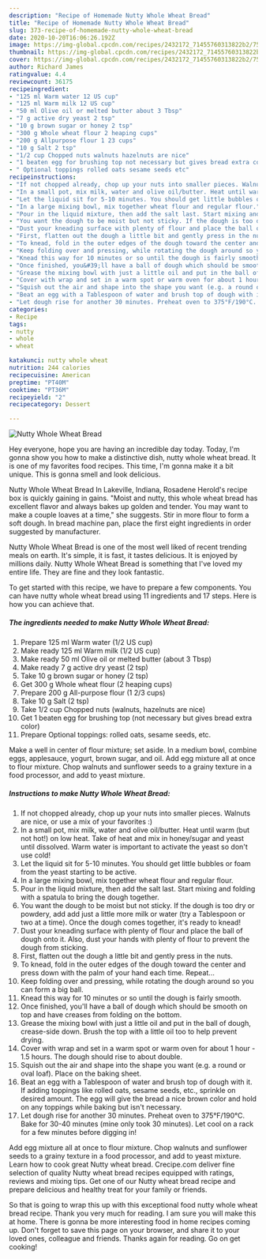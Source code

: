 ```yaml
---
description: "Recipe of Homemade Nutty Whole Wheat Bread"
title: "Recipe of Homemade Nutty Whole Wheat Bread"
slug: 373-recipe-of-homemade-nutty-whole-wheat-bread
date: 2020-10-20T16:06:26.192Z
image: https://img-global.cpcdn.com/recipes/2432172_71455760313822b2/751x532cq70/nutty-whole-wheat-bread-recipe-main-photo.jpg
thumbnail: https://img-global.cpcdn.com/recipes/2432172_71455760313822b2/751x532cq70/nutty-whole-wheat-bread-recipe-main-photo.jpg
cover: https://img-global.cpcdn.com/recipes/2432172_71455760313822b2/751x532cq70/nutty-whole-wheat-bread-recipe-main-photo.jpg
author: Richard James
ratingvalue: 4.4
reviewcount: 36175
recipeingredient:
- "125 ml Warm water 12 US cup"
- "125 ml Warm milk 12 US cup"
- "50 ml Olive oil or melted butter about 3 Tbsp"
- "7 g active dry yeast 2 tsp"
- "10 g brown sugar or honey 2 tsp"
- "300 g Whole wheat flour 2 heaping cups"
- "200 g Allpurpose flour 1 23 cups"
- "10 g Salt 2 tsp"
- "1/2 cup Chopped nuts walnuts hazelnuts are nice"
- "1 beaten egg for brushing top not necessary but gives bread extra color"
- " Optional toppings rolled oats sesame seeds etc"
recipeinstructions:
- "If not chopped already, chop up your nuts into smaller pieces. Walnuts are nice, or use a mix of your favorites :)"
- "In a small pot, mix milk, water and olive oil/butter. Heat until warm (but not hot!) on low heat. Take of heat and mix in honey/sugar and yeast until dissolved. Warm water is important to activate the yeast so don&#39;t use cold!"
- "Let the liquid sit for 5-10 minutes. You should get little bubbles or foam from the yeast starting to be active."
- "In a large mixing bowl, mix together wheat flour and regular flour."
- "Pour in the liquid mixture, then add the salt last. Start mixing and folding with a spatula to bring the dough together."
- "You want the dough to be moist but not sticky. If the dough is too dry or powdery, add add just a little more milk or water (try a Tablespoon or two at a time). Once the dough comes together, it&#39;s ready to knead!"
- "Dust your kneading surface with plenty of flour and place the ball of dough onto it. Also, dust your hands with plenty of flour to prevent the dough from sticking."
- "First, flatten out the dough a little bit and gently press in the nuts."
- "To knead, fold in the outer edges of the dough toward the center and press down with the palm of your hand each time. Repeat..."
- "Keep folding over and pressing, while rotating the dough around so you can form a big ball."
- "Knead this way for 10 minutes or so until the dough is fairly smooth."
- "Once finished, you&#39;ll have a ball of dough which should be smooth on top and have creases from folding on the bottom."
- "Grease the mixing bowl with just a little oil and put in the ball of dough, crease-side down. Brush the top with a little oil too to help prevent drying."
- "Cover with wrap and set in a warm spot or warm oven for about 1 hour - 1.5 hours. The dough should rise to about double."
- "Squish out the air and shape into the shape you want (e.g. a round or oval loaf). Place on the baking sheet."
- "Beat an egg with a Tablespoon of water and brush top of dough with it. If adding toppings like rolled oats, sesame seeds, etc., sprinkle on desired amount. The egg will give the bread a nice brown color and hold on any toppings while baking but isn&#39;t necessary."
- "Let dough rise for another 30 minutes. Preheat oven to 375°F/190°C. Bake for 30-40 minutes (mine only took 30 minutes). Let cool on a rack for a few minutes before digging in!"
categories:
- Recipe
tags:
- nutty
- whole
- wheat

katakunci: nutty whole wheat 
nutrition: 244 calories
recipecuisine: American
preptime: "PT40M"
cooktime: "PT36M"
recipeyield: "2"
recipecategory: Dessert

---
```



![Nutty Whole Wheat Bread](https://img-global.cpcdn.com/recipes/2432172_71455760313822b2/751x532cq70/nutty-whole-wheat-bread-recipe-main-photo.jpg)

Hey everyone, hope you are having an incredible day today. Today, I'm gonna show you how to make a distinctive dish, nutty whole wheat bread. It is one of my favorites food recipes. This time, I'm gonna make it a bit unique. This is gonna smell and look delicious.

Nutty Whole Wheat Bread In Lakeville, Indiana, Rosadene Herold&#39;s recipe box is quickly gaining in gains. &#34;Moist and nutty, this whole wheat bread has excellent flavor and always bakes up golden and tender. You may want to make a couple loaves at a time,&#34; she suggests. Stir in more flour to form a soft dough. In bread machine pan, place the first eight ingredients in order suggested by manufacturer.

Nutty Whole Wheat Bread is one of the most well liked of recent trending meals on earth. It's simple, it is fast, it tastes delicious. It is enjoyed by millions daily. Nutty Whole Wheat Bread is something that I've loved my entire life. They are fine and they look fantastic.


To get started with this recipe, we have to prepare a few components. You can have nutty whole wheat bread using 11 ingredients and 17 steps. Here is how you can achieve that.

<!--inarticleads1-->

##### The ingredients needed to make Nutty Whole Wheat Bread:

1. Prepare 125 ml Warm water (1/2 US cup)
1. Make ready 125 ml Warm milk (1/2 US cup)
1. Make ready 50 ml Olive oil or melted butter (about 3 Tbsp)
1. Make ready 7 g active dry yeast (2 tsp)
1. Take 10 g brown sugar or honey (2 tsp)
1. Get 300 g Whole wheat flour (2 heaping cups)
1. Prepare 200 g All-purpose flour (1 2/3 cups)
1. Take 10 g Salt (2 tsp)
1. Take 1/2 cup Chopped nuts (walnuts, hazelnuts are nice)
1. Get 1 beaten egg for brushing top (not necessary but gives bread extra color)
1. Prepare  Optional toppings: rolled oats, sesame seeds, etc.


Make a well in center of flour mixture; set aside. In a medium bowl, combine eggs, applesauce, yogurt, brown sugar, and oil. Add egg mixture all at once to flour mixture. Chop walnuts and sunflower seeds to a grainy texture in a food processor, and add to yeast mixture. 

<!--inarticleads2-->

##### Instructions to make Nutty Whole Wheat Bread:

1. If not chopped already, chop up your nuts into smaller pieces. Walnuts are nice, or use a mix of your favorites :)
1. In a small pot, mix milk, water and olive oil/butter. Heat until warm (but not hot!) on low heat. Take of heat and mix in honey/sugar and yeast until dissolved. Warm water is important to activate the yeast so don&#39;t use cold!
1. Let the liquid sit for 5-10 minutes. You should get little bubbles or foam from the yeast starting to be active.
1. In a large mixing bowl, mix together wheat flour and regular flour.
1. Pour in the liquid mixture, then add the salt last. Start mixing and folding with a spatula to bring the dough together.
1. You want the dough to be moist but not sticky. If the dough is too dry or powdery, add add just a little more milk or water (try a Tablespoon or two at a time). Once the dough comes together, it&#39;s ready to knead!
1. Dust your kneading surface with plenty of flour and place the ball of dough onto it. Also, dust your hands with plenty of flour to prevent the dough from sticking.
1. First, flatten out the dough a little bit and gently press in the nuts.
1. To knead, fold in the outer edges of the dough toward the center and press down with the palm of your hand each time. Repeat...
1. Keep folding over and pressing, while rotating the dough around so you can form a big ball.
1. Knead this way for 10 minutes or so until the dough is fairly smooth.
1. Once finished, you&#39;ll have a ball of dough which should be smooth on top and have creases from folding on the bottom.
1. Grease the mixing bowl with just a little oil and put in the ball of dough, crease-side down. Brush the top with a little oil too to help prevent drying.
1. Cover with wrap and set in a warm spot or warm oven for about 1 hour - 1.5 hours. The dough should rise to about double.
1. Squish out the air and shape into the shape you want (e.g. a round or oval loaf). Place on the baking sheet.
1. Beat an egg with a Tablespoon of water and brush top of dough with it. If adding toppings like rolled oats, sesame seeds, etc., sprinkle on desired amount. The egg will give the bread a nice brown color and hold on any toppings while baking but isn&#39;t necessary.
1. Let dough rise for another 30 minutes. Preheat oven to 375°F/190°C. Bake for 30-40 minutes (mine only took 30 minutes). Let cool on a rack for a few minutes before digging in!


Add egg mixture all at once to flour mixture. Chop walnuts and sunflower seeds to a grainy texture in a food processor, and add to yeast mixture. Learn how to cook great Nutty wheat bread. Crecipe.com deliver fine selection of quality Nutty wheat bread recipes equipped with ratings, reviews and mixing tips. Get one of our Nutty wheat bread recipe and prepare delicious and healthy treat for your family or friends. 

So that is going to wrap this up with this exceptional food nutty whole wheat bread recipe. Thank you very much for reading. I am sure you will make this at home. There is gonna be more interesting food in home recipes coming up. Don't forget to save this page on your browser, and share it to your loved ones, colleague and friends. Thanks again for reading. Go on get cooking!
